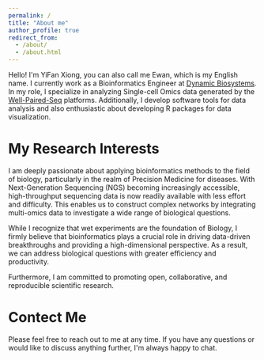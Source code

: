 ```yaml
---
permalink: /
title: "About me"
author_profile: true
redirect_from: 
  - /about/
  - /about.html
---
```


Hello! I'm YiFan Xiong, you can also call me Ewan, which is my English name. I currently work as a Bioinformatics Engineer at [Dynamic Biosystems](http://www.dynamic-biosystems.com/). In my role, I specialize in analyzing Single-cell Omics data generated by the [Well-Paired-Seq](https://doi.org/10.1002/smtd.202200341) platforms. Additionally, I develop software tools for data analysis and also enthusiastic about developing R packages for data visualization. 

My Research Interests
======
I am deeply passionate about applying bioinformatics methods to the field of biology, particularly in the realm of Precision Medicine for diseases. With Next-Generation Sequencing (NGS) becoming increasingly accessible, high-throughput sequencing data is now readily available with less effort and difficulty. This enables us to construct complex networks by integrating multi-omics data to investigate a wide range of biological questions.

While I recognize that wet experiments are the foundation of Biology, I firmly believe that bioinformatics plays a crucial role in driving data-driven breakthroughs and providing a high-dimensional perspective. As a result, we can address biological questions with greater efficiency and productivity.

Furthermore, I am committed to promoting open, collaborative, and reproducible scientific research.

Contect Me
======
Please feel free to reach out to me at any time. If you have any questions or would like to discuss anything further, I'm always happy to chat.


